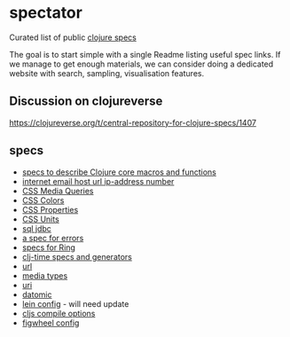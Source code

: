 # spectator
Curated list of public [clojure specs](https://clojure.org/about/spec)

The goal is to start simple with a single Readme listing useful spec links.
If we manage to get enough materials, we can consider doing a dedicated website with search, sampling, visualisation features.

## Discussion on clojureverse 
https://clojureverse.org/t/central-repository-for-clojure-specs/1407

## specs

- [specs to describe Clojure core macros and functions](https://github.com/clojure/core.specs.alpha/blob/master/src/main/clojure/clojure/core/specs/alpha.clj)
- [internet email host url ip-address number](https://github.com/SparkFund/useful-specs)
- [CSS Media Queries](https://github.com/roman01la/cljss/blob/master/src/cljss/media.clj)
- [CSS Colors](https://github.com/roman01la/cljss/blob/master/src/cljss/css/colors.clj)
- [CSS Properties](https://github.com/roman01la/cljss/tree/master/src/cljss/css/props)
- [CSS Units](https://github.com/roman01la/cljss/blob/master/src/cljss/css/units.clj)
- [sql jdbc](https://github.com/clojure/java.jdbc/blob/master/src/main/clojure/clojure/java/jdbc/spec.clj)
- [a spec for errors](https://github.com/cognitect-labs/anomalies)
- [specs for Ring](https://github.com/ring-clojure/ring-spec)
- [clj-time specs and generators](https://github.com/clj-time/clj-time/blob/master/src/clj_time/spec.clj)
- [url](https://gist.github.com/conan/8f0c879c47d14d5713f7a0986f81285d)
- [media types](https://github.com/invetica/media-types)
- [uri](https://github.com/invetica/uri/blob/master/src/invetica/uri.clj)
- [datomic](https://github.com/alexanderkiel/datomic-spec)
- [lein config](https://github.com/bhauman/leiningen/blob/39f5faf2d01d3531eef2c2bcf219f5014f1b41ae/leiningen-core/src/leiningen/core/project_schema.clj) - will need update
- [cljs compile options](https://github.com/bhauman/lein-figwheel/blob/master/sidecar/src/figwheel_sidecar/schemas/cljs_options.clj)
- [figwheel config](https://github.com/bhauman/lein-figwheel/blob/master/sidecar/src/figwheel_sidecar/schemas/config.clj)
